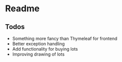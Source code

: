 # Readme

## Todos

* Something more fancy than Thymeleaf for frontend
* Better exception handling
* Add functionality for buying lots
* Improving drawing of lots
